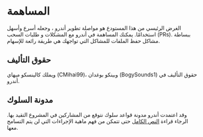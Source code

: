 # المساهمة

الغرض الرئيسي من هذا المستودع هو مواصلة تطوير أندرو ، وجعله أسرع وأسهل استخدامًا. يمكنك المساهمة في أندرو مع المشكلات و طلبات السحب (PRs). ببساطة مشاكل حفظ الملفات للمشاكل التي تواجهك هي طريقة رائعة للإسهام.

## حقوق التأليف

ويملك كالينسكو ميهاي (CMihai99)، وبينكو بوغدان (BogySounds1) حقوق التأليف في أندرو.

## مدونة السلوك

وقد اعتمدت أندرو مدونة قواعد سلوك نتوقع من المشاركين في المشروع التقيد بها. الرجاء قراءة [النص الكامل](CODE_OF_CONDUCT.md) حتى تتمكن من فهم ماهية الإجراءات التي لن يتم التسامح معها.